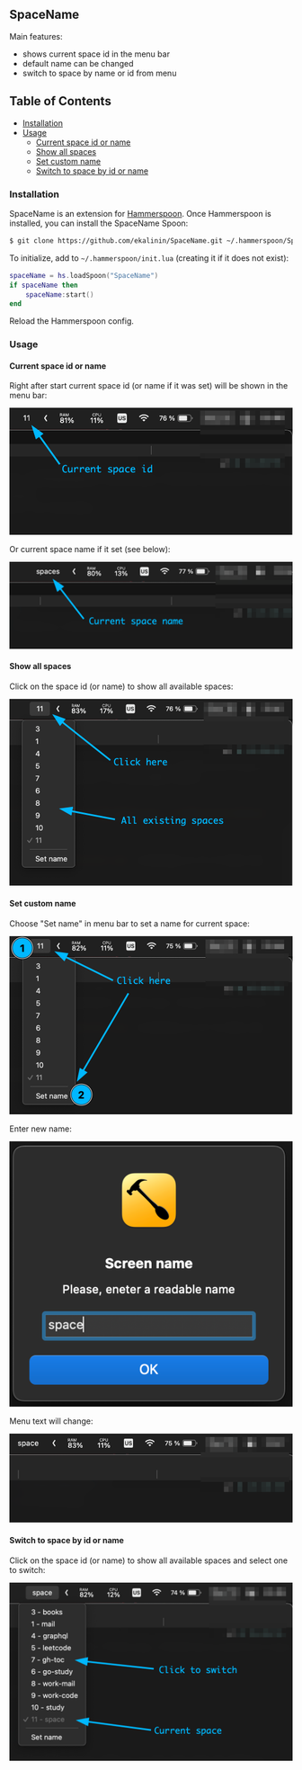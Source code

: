 ## SpaceName

Main features:
- shows current space id in the menu bar
- default name can be changed
- switch to space by name or id from menu

## Table of Contents

  * [Installation](#installation)
  * [Usage](#usage)
    * [Current space id or name](#current-space-id-or-name)
    * [Show all spaces](#show-all-spaces)
    * [Set custom name](#set-custom-name)
    * [Switch to space by id or name](#switch-to-space-by-id-or-name)

### Installation

SpaceName is an extension for [Hammerspoon](http://hammerspoon.org/). Once Hammerspoon is installed, you can install the SpaceName Spoon:

```sh
$ git clone https://github.com/ekalinin/SpaceName.git ~/.hammerspoon/Spoons/SpaceName.spoon
```

To initialize, add to `~/.hammerspoon/init.lua` (creating it if it does not exist):

```lua
spaceName = hs.loadSpoon("SpaceName")
if spaceName then
    spaceName:start()
end
```

Reload the Hammerspoon config.

### Usage

#### Current space id or name

Right after start current space id (or name if it was set) will be shown in the menu bar:

![Current space id](assets/01.current.space.id.png)

Or current space name if it set (see below):

![Menu bar with current space id or name](assets/01.current.space.name.png)

#### Show all spaces

Click on the space id (or name) to show all available spaces:

![All existing spaces](assets/02.all.spaces.png)


#### Set custom name

Choose "Set name" in menu bar to set a name for current space:

![Set space name](assets/03.set.name.png)

Enter new name:

![Enter new name](assets/03.new.name.png)

Menu text will change:

![Menu updates](assets/03.menu.update.png)

#### Switch to space by id or name

Click on the space id (or name) to show all available spaces and select one to switch:

![Switch to space](assets/04.switch.png)
